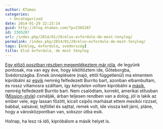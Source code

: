 ```yaml
---
author: KTamas
categories:
  - Uncategorized
date: 2014-01-29 22:23:14
guid: http://blog.ktamas.com/?p=2365287
id: 2365287
url: /index.php/2014/01/29/elso-evfordulo-de-most-tenyleg/
permalink: /index.php/2014/01/29/elso-evfordulo-de-most-tenyleg/
tags: [énblog, évforduló, svédország]
title: Első évforduló, de most tényleg
---
```


[Egy előző posztban részben megemlékeztem már róla](http://blog.ktamas.com/index.php/2014/01/16/25-1-2013-2014/), de legyünk pontosak, ma van egy éve, hogy kiköltöztem ide, Göteborgba, Svédországba. Ennek ünneplésére (najó, ettől függetlenül) ma elmentem kipróbálni az [egyik](https://www.facebook.com/tomtomsburrito) nemrég felfedezett Burrito bart, azonban elbambultam, és rossz villamosra szálltam, így _kénytelen voltam_ kipróbálni a [másik](https://www.facebook.com/WrappedBurritoBar), nemrég felfedezett Burrito bart. Nem csalódtam, korrekt, amerikai stílusban ([Mission-style](http://en.wikipedia.org/wiki/Mission_burrito)) csinálják, árban teljesen rendben van a dolog, jól is lakik az ember vele, egy lassan főzött, kicsit csípős marhásat ettem mexikói rizzsel, babbal, salsával, tejföllel és sajttal, remek volt, ide vissza kell járni, pláne, hogy a városközpontban van, sokszor útba esik.

Holnap, ha lesz rá idő, kipróbálom a másik helyet is.
